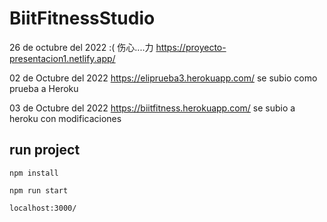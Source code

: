 # BiitFitnessStudio
26 de octubre del 2022  :( 伤心....力
https://proyecto-presentacion1.netlify.app/ 

02 de Octubre del 2022 
https://eliprueba3.herokuapp.com/  se subio como prueba a Heroku 

03 de Octubre del 2022
https://biitfitness.herokuapp.com/
  se subio a heroku con modificaciones


## run project

```
npm install
```

```
npm run start
```

```
localhost:3000/
```
